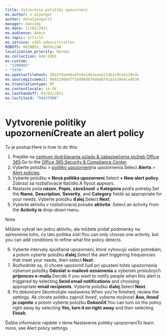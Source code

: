 ```yaml
---
title: Vytvorenie politiky upozornení
ms.author: v-aiyengar
author: AshaIyengar21
manager: dansimp
ms.date: 17/02/2021
ms.audience: Admin
ms.topic: article
ms.service: o365-administration
ROBOTS: NOINDEX, NOFOLLOW
localization_priority: Normal
ms.collection: Adm_O365
ms.custom:
- "3200002"
- "7670"
ms.openlocfilehash: 20a379a4e6ad7e9a14b1eaae21db1c8cee129cdc
ms.sourcegitcommit: 969219d6dff18d86d679d4d8741d1e39e4ce9539
ms.translationtype: MT
ms.contentlocale: sk-SK
ms.lasthandoff: 03/03/2021
ms.locfileid: "50427998"
---
```

# <a name="create-an-alert-policy"></a><span data-ttu-id="d9603-102">Vytvorenie politiky upozornení</span><span class="sxs-lookup"><span data-stu-id="d9603-102">Create an alert policy</span></span>

<span data-ttu-id="d9603-103">Tu je postup:</span><span class="sxs-lookup"><span data-stu-id="d9603-103">Here is how to do this:</span></span>

1. <span data-ttu-id="d9603-104">Prejdite na [centrum dodržiavania súladu & zabezpečenia služieb Office 365](https://go.microsoft.com/fwlink/p/?linkid=2077143).</span><span class="sxs-lookup"><span data-stu-id="d9603-104">Go to the [Office 365 Security & Compliance Center](https://go.microsoft.com/fwlink/p/?linkid=2077143).</span></span>
1. <span data-ttu-id="d9603-105">Vyberte položku  >  [politiky upozornení](https://go.microsoft.com/fwlink/?linkid=2103208)na upozornenia.</span><span class="sxs-lookup"><span data-stu-id="d9603-105">Select **Alerts** > [Alert policies](https://go.microsoft.com/fwlink/?linkid=2103208).</span></span>
1. <span data-ttu-id="d9603-106">Vyberte položku **+ Nová politika upozornení**.</span><span class="sxs-lookup"><span data-stu-id="d9603-106">Select **+ New alert policy**.</span></span> <span data-ttu-id="d9603-107">Zobrazí sa rozbaľovacie tlačidlo.</span><span class="sxs-lookup"><span data-stu-id="d9603-107">A flyout appears.</span></span>
1. <span data-ttu-id="d9603-108">Nastavte polia **názov**, **Popis**, **závažnosť** a **Kategória** podľa potreby.</span><span class="sxs-lookup"><span data-stu-id="d9603-108">Set the **Name**, **Description**, **Severity**, and **Category** fields as appropriate for your needs.</span></span> <span data-ttu-id="d9603-109">Vyberte položku **ďalej**.</span><span class="sxs-lookup"><span data-stu-id="d9603-109">Select **Next**.</span></span>
1. <span data-ttu-id="d9603-110">Vyberte aktivitu v rozbaľovacej ponuke **aktivita** .</span><span class="sxs-lookup"><span data-stu-id="d9603-110">Select an activity from the **Activity is** drop-down menu.</span></span>
> [!NOTE]
>  <span data-ttu-id="d9603-111">Môžete vybrať len jednu aktivitu, ale môžete pridať podmienky na spresnenie toho, čo táto politika zistí.</span><span class="sxs-lookup"><span data-stu-id="d9603-111">You can only choose one activity, but you can add conditions to refine what the policy detects.</span></span>
6. <span data-ttu-id="d9603-112">Vyberte intervaly spúšťania upozornení, ktoré vyhovujú vašim potrebám, a potom vyberte položku **ďalej**.</span><span class="sxs-lookup"><span data-stu-id="d9603-112">Select the alert triggering frequencies that meet your needs, then select **Next**.</span></span>
7. <span data-ttu-id="d9603-113">Rozhodnite sa, či chcete upozorniť ľudí pri spustení tohto upozornenia výberom položky **Odoslať e-mailové oznámenia** a výberom príslušných **príjemcov e-mailu**.</span><span class="sxs-lookup"><span data-stu-id="d9603-113">Decide if you want to notify people when this alert is triggered by selecting **Send email notifications** and choosing appropriate **email recipients**.</span></span> <span data-ttu-id="d9603-114">Vyberte položku **ďalej**.</span><span class="sxs-lookup"><span data-stu-id="d9603-114">Select **Next**.</span></span>
8. <span data-ttu-id="d9603-115">Po dokončení Skontrolujte nastavenia.</span><span class="sxs-lookup"><span data-stu-id="d9603-115">When you're finished, review the settings.</span></span> <span data-ttu-id="d9603-116">Ak chcete politiku zapnúť ihneď, vyberte možnosť **Áno, ihneď ju zapnite** a potom vyberte položku **Dokončiť**.</span><span class="sxs-lookup"><span data-stu-id="d9603-116">You can turn on the policy right away by selecting **Yes, turn it on right away** and then selecting **Finish**.</span></span>

<span data-ttu-id="d9603-117">Ďalšie informácie nájdete v téme Nastavenie politiky upozornení</span><span class="sxs-lookup"><span data-stu-id="d9603-117">To learn more, see Alert policy settings</span></span>

